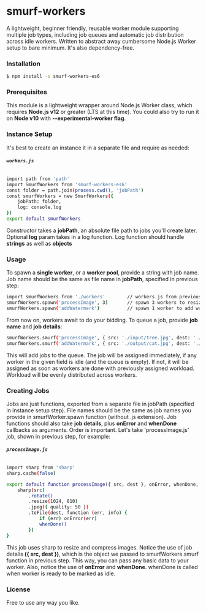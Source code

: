 # smurf-workers
A lightweight, beginner friendly, reusable worker module supporting multiple job types, including job queues and automatic job distribution across idle workers. Written to abstract away cumbersome Node.js Worker setup to bare minimum. It's also dependency-free.

### Installation
```sh
$ npm install -s smurf-workers-es6
```

### Prerequisites
This module is a lightweight wrapper around Node.js Worker class, which requires **Node.js v12** or greater (LTS at this time). You could also try to run it on **Node v10** with **--experimental-worker flag**.

### Instance Setup

It's best to create an instance it in a separate file and require as needed:

###### **`workers.js`**
```sh
import path from 'path'
import SmurfWorkers from 'smurf-workers-es6'
const folder = path.join(process.cwd(), 'jobPath')
const smurfWorkers = new SmurfWorkers({
    jobPath: folder,
    log: console.log
})
export default smurfWorkers
```

Constructor takes a **jobPath**, an absolute file path to jobs you'll create later. Optional **log** param takes in a log function. Log function should handle **strings** as well as **objects**

### Usage
To spawn a **single worker**, or a **worker pool**, provide a string with job name. Job name should be the same as file name in **jobPath**, specified in previous step:
```sh
import smurfWorkers from './workers'        // workers.js from previous step
smurfWorkers.spawn('processImage', 3)       // spawn 3 workers to resize images
smurfWorkers.spawn('addWatermark')          // spawn 1 worker to add watermarks
```
From now on, workers await to do your bidding. To queue a job, provide **job name** and **job details**:
```sh
smurfWorkers.smurf('processImage', { src: './input/tree.jpg', dest: './output/tree.jpg' })
smurfWorkers.smurf('addWatermark', { src: './output/cat.jpg', dest: './output/cat.jpg' })
```
This will add jobs to the queue. The job will be assigned immediately, if any worker in the given field is idle (and the queue is empty). If not, it will be assigned as soon as workers are done with previously assigned workload. Workload will be evenly distributed across workers.

### Creating Jobs
Jobs are just functions, exported from a separate file in jobPath (specified in instance setup step). File names should be the same as job names you provide in smurfWorker.spawn function (without .js extension). Job functions should also take **job details**, plus **onError** and **whenDone** callbacks as arguments. Order is important. Let's take 'processImage.js' job, shown in previous step, for example:

###### **`processImage.js`**
```sh
import sharp from 'sharp'
sharp.cache(false)

export default function processImage({ src, dest }, onError, whenDone, log) {
	sharp(src)
		.rotate()
		.resize(1024, 810)
		.jpeg({ quality: 50 })
		.toFile(dest, function (err, info) {
			if (err) onError(err)
			whenDone()
		}) 
}
```

This job uses sharp to resize and compress images. Notice the use of job detalis **({ src, dest })**, which is the object we passed to smurfWorkers.smurf function in previous step. This way, you can pass any basic data to your worker. Also, notice the use of **onError** and **whenDone**. whenDone is called when worker is ready to be marked as idle.

### License
Free to use any way you like.